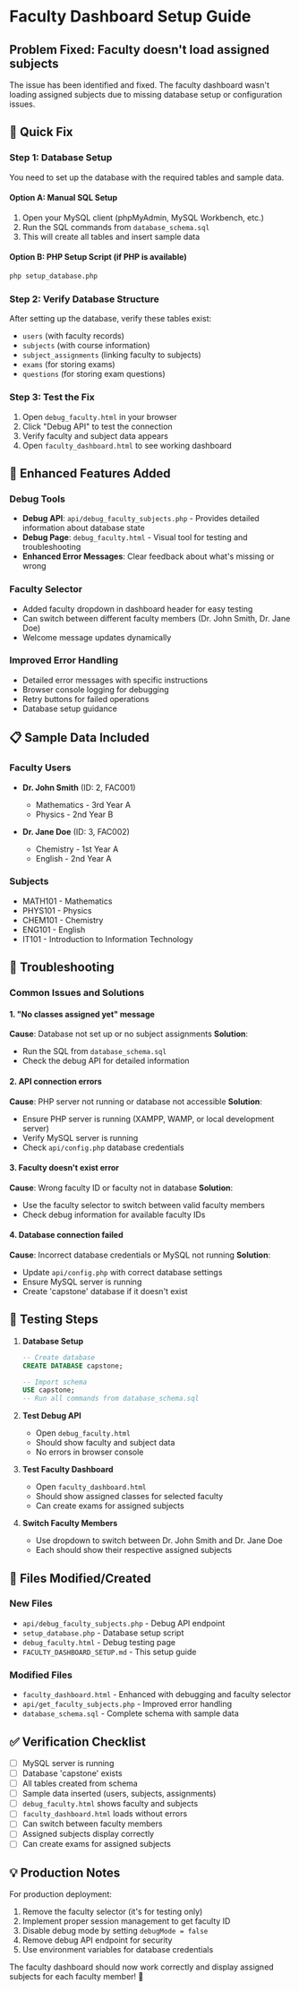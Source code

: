 # Faculty Dashboard Setup Guide

## Problem Fixed: Faculty doesn't load assigned subjects

The issue has been identified and fixed. The faculty dashboard wasn't loading assigned subjects due to missing database setup or configuration issues.

## 🚀 Quick Fix

### Step 1: Database Setup
You need to set up the database with the required tables and sample data.

#### Option A: Manual SQL Setup
1. Open your MySQL client (phpMyAdmin, MySQL Workbench, etc.)
2. Run the SQL commands from `database_schema.sql`
3. This will create all tables and insert sample data

#### Option B: PHP Setup Script (if PHP is available)
```bash
php setup_database.php
```

### Step 2: Verify Database Structure
After setting up the database, verify these tables exist:
- `users` (with faculty records)
- `subjects` (with course information)
- `subject_assignments` (linking faculty to subjects)
- `exams` (for storing exams)
- `questions` (for storing exam questions)

### Step 3: Test the Fix
1. Open `debug_faculty.html` in your browser
2. Click "Debug API" to test the connection
3. Verify faculty and subject data appears
4. Open `faculty_dashboard.html` to see working dashboard

## 🔧 Enhanced Features Added

### Debug Tools
- **Debug API**: `api/debug_faculty_subjects.php` - Provides detailed information about database state
- **Debug Page**: `debug_faculty.html` - Visual tool for testing and troubleshooting
- **Enhanced Error Messages**: Clear feedback about what's missing or wrong

### Faculty Selector
- Added faculty dropdown in dashboard header for easy testing
- Can switch between different faculty members (Dr. John Smith, Dr. Jane Doe)
- Welcome message updates dynamically

### Improved Error Handling
- Detailed error messages with specific instructions
- Browser console logging for debugging
- Retry buttons for failed operations
- Database setup guidance

## 📋 Sample Data Included

### Faculty Users
- **Dr. John Smith** (ID: 2, FAC001)
  - Mathematics - 3rd Year A
  - Physics - 2nd Year B

- **Dr. Jane Doe** (ID: 3, FAC002)
  - Chemistry - 1st Year A
  - English - 2nd Year A

### Subjects
- MATH101 - Mathematics
- PHYS101 - Physics
- CHEM101 - Chemistry
- ENG101 - English
- IT101 - Introduction to Information Technology

## 🐛 Troubleshooting

### Common Issues and Solutions

#### 1. "No classes assigned yet" message
**Cause**: Database not set up or no subject assignments
**Solution**: 
- Run the SQL from `database_schema.sql`
- Check the debug API for detailed information

#### 2. API connection errors
**Cause**: PHP server not running or database not accessible
**Solution**:
- Ensure PHP server is running (XAMPP, WAMP, or local development server)
- Verify MySQL server is running
- Check `api/config.php` database credentials

#### 3. Faculty doesn't exist error
**Cause**: Wrong faculty ID or faculty not in database
**Solution**:
- Use the faculty selector to switch between valid faculty members
- Check debug information for available faculty IDs

#### 4. Database connection failed
**Cause**: Incorrect database credentials or MySQL not running
**Solution**:
- Update `api/config.php` with correct database settings
- Ensure MySQL server is running
- Create 'capstone' database if it doesn't exist

## 🎯 Testing Steps

1. **Database Setup**
   ```sql
   -- Create database
   CREATE DATABASE capstone;
   
   -- Import schema
   USE capstone;
   -- Run all commands from database_schema.sql
   ```

2. **Test Debug API**
   - Open `debug_faculty.html`
   - Should show faculty and subject data
   - No errors in browser console

3. **Test Faculty Dashboard**
   - Open `faculty_dashboard.html`
   - Should show assigned classes for selected faculty
   - Can create exams for assigned subjects

4. **Switch Faculty Members**
   - Use dropdown to switch between Dr. John Smith and Dr. Jane Doe
   - Each should show their respective assigned subjects

## 🔗 Files Modified/Created

### New Files
- `api/debug_faculty_subjects.php` - Debug API endpoint
- `setup_database.php` - Database setup script
- `debug_faculty.html` - Debug testing page
- `FACULTY_DASHBOARD_SETUP.md` - This setup guide

### Modified Files
- `faculty_dashboard.html` - Enhanced with debugging and faculty selector
- `api/get_faculty_subjects.php` - Improved error handling
- `database_schema.sql` - Complete schema with sample data

## ✅ Verification Checklist

- [ ] MySQL server is running
- [ ] Database 'capstone' exists
- [ ] All tables created from schema
- [ ] Sample data inserted (users, subjects, assignments)
- [ ] `debug_faculty.html` shows faculty and subjects
- [ ] `faculty_dashboard.html` loads without errors
- [ ] Can switch between faculty members
- [ ] Assigned subjects display correctly
- [ ] Can create exams for assigned subjects

## 💡 Production Notes

For production deployment:
1. Remove the faculty selector (it's for testing only)
2. Implement proper session management to get faculty ID
3. Disable debug mode by setting `debugMode = false`
4. Remove debug API endpoint for security
5. Use environment variables for database credentials

The faculty dashboard should now work correctly and display assigned subjects for each faculty member! 🎉